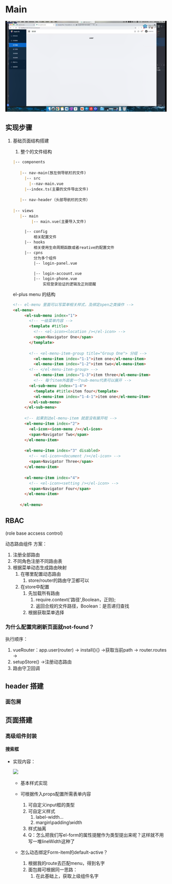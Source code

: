 # Main

<img src='./img/mainPage.png'/>

## 实现步骤

1. 基础页面结构搭建
   1. 整个的文件结构

   ```md
   |-- components

      |-- nav-main(放左侧导航栏的文件)
        |-- src
          |--nav-main.vue
        |--index.ts(主要的文件导出文件)

      |-- nav-header（头部导航栏的文件）

   |-- views
      |-- main
           |-- main.vue(主要导入文件)
   ```

   ```
        |-- config 
            相关配置文件
        |-- hooks 
            相关使用生命周期函数或者reative的配置文件
        |-- cpns
            分为多个组件
            |-- login-panel.vue
                
            |-- login-account.vue 
            |-- login-phone.vue
                实现登录验证的逻辑及正则提醒
   ```

   el-plus menu 的结构

   ``` html
   <!-- el-menu 里面可以写菜单相关样式，及绑定open之类操作 -->
   <el-menu>
        <el-sub-menu index="1">
          <!-- 一级菜单内容 -->
          <template #title>
            <!-- <el-icon><location /></el-icon> -->
            <span>Navigator One</span>
          </template>

          <!-- <el-menu-item-group title="Group One"> 分组 -->
            <el-menu-item index="1-1">item one</el-menu-item>
            <el-menu-item index="1-2">item two</el-menu-item>
          <!-- </el-menu-item-group> -->
            <el-menu-item index="1-3">item three</el-menu-item>
            <!-- 每个item外面套一个sub-menu代表可以展开 -->
          <el-sub-menu index="1-4">
            <template #title>item four</template>
            <el-menu-item index="1-4-1">item one</el-menu-item>
          </el-sub-menu>
        </el-sub-menu>

        <!-- 如果到达el-menu-item 就是没有展开啦 -->
        <el-menu-item index="2">
          <el-icon><icon-menu /></el-icon>
          <span>Navigator Two</span>
        </el-menu-item>

        <el-menu-item index="3" disabled>
          <!-- <el-icon><document /></el-icon> -->
          <span>Navigator Three</span>
        </el-menu-item>

        <el-menu-item index="4">
          <!-- <el-icon><setting /></el-icon> -->
          <span>Navigator Four</span>
        </el-menu-item>
        
      </el-menu>
      ```

## RBAC

(role base accsess control)

动态路由组件
方案：

1. 注册全部路由
2. 不同角色注册不同路由表
3. 根据菜单动态生成路由映射
   1. 在哪里配置动态路由
      1. store/router的路由守卫都可以
   2. 在store中配置
      1. 先加载所有路由
         1. require.context('路径',Boolean，正则);
         2. 返回合规的文件路径，Boolean：是否递归查找
      2. 根据获取菜单选择

### 为什么配置完刷新页面就not-found？

执行顺序：

1. vueRouter：app.user(router) -> install(){} ->获取当前path -> router.routes ->
2. setupStore() ->注册动态路由
3. 路由守卫回调

## header 搭建

### 面包屑

## 页面搭建

### 高级组件封装

#### 搜索框

* 实现内容：

  <img src='./img/main-search-component.png'>

  * 基本样式实现


  * 可根据传入props配置所需表单内容
    1. 可自定义input框的类型
    2. 可自定义样式
       1. label-width...
       2. margin\padding\width
    3. 样式抽离
    4. Q：怎么把我们写el-form的属性提醒作为类型提出来呢？这样就不用写一堆lineWidth这种了
   
   
  * 怎么动态绑定Form-item的default-active？
    1. 根据我的route去匹配menu，得到名字
    2. 面包屑可根据同一思路：
       1. 在此基础上，获取上级组件名字
